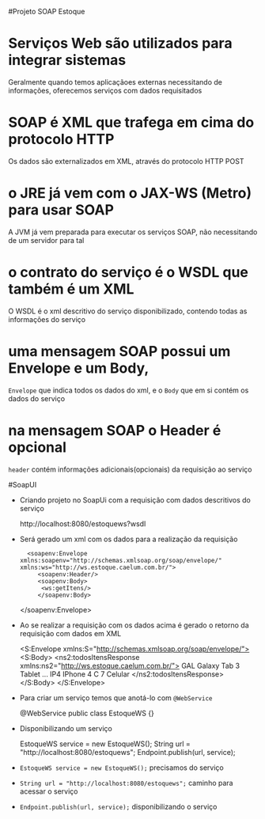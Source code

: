 #Projeto SOAP Estoque

<h1>Serviços Web são utilizados para integrar sistemas</h1>

Geralmente quando temos aplicaçãoes externas necessitando de informações, oferecemos serviços com dados requisitados

<h1>SOAP é XML que trafega em cima do protocolo HTTP</h1>

Os dados são externalizados em XML, através do protocolo HTTP POST 

<h1>o JRE já vem com o JAX-WS (Metro) para usar SOAP</h1>

A JVM já vem preparada para executar os serviços SOAP, não necessitando de um servidor para tal

<h1>o contrato do serviço é o WSDL que também é um XML</h1>

O WSDL é o xml descritivo do serviço disponibilizado, contendo todas as informações do serviço

<h1>uma mensagem SOAP possui um Envelope e um Body,</h1>

`Envelope` que indica todos os dados do xml, e o `Body` que em si contém os dados do serviço

<h1>na mensagem SOAP o Header é opcional</h1>

`header` contém informações adicionais(opcionais) da requisição ao serviço

#SoapUI
* Criando projeto no SoapUi com a requisição com dados descritivos do serviço

	http://localhost:8080/estoquews?wsdl
	
* Será gerado um xml com os dados para a realização da requisição

		<soapenv:Envelope xmlns:soapenv="http://schemas.xmlsoap.org/soap/envelope/" xmlns:ws="http://ws.estoque.caelum.com.br/">
		   <soapenv:Header/>
		   <soapenv:Body>
		    <ws:getItens/>
		   </soapenv:Body>
	</soapenv:Envelope>
	
* Ao se realizar a requisição com os dados acima é gerado o retorno da requisição com dados em XML

	<S:Envelope xmlns:S="http://schemas.xmlsoap.org/soap/envelope/">
	   <S:Body>
	      <ns2:todosItensResponse xmlns:ns2="http://ws.estoque.caelum.com.br/">
	         <return>
	            <codigo>GAL</codigo>
	            <nome>Galaxy Tab</nome>
	            <quantidade>3</quantidade>
	            <tipo>Tablet</tipo>
	         </return>
	         ...
	         <return>
	            <codigo>IP4</codigo>
	            <nome>IPhone 4 C</nome>
	            <quantidade>7</quantidade>
	            <tipo>Celular</tipo>
	         </return>
	      </ns2:todosItensResponse>
	   </S:Body>
	</S:Envelope>
	
* Para criar um serviço temos que anotá-lo com `@WebService`

	@WebService
	public class EstoqueWS {}
	
* Disponibilizando um serviço

	EstoqueWS service = new EstoqueWS();
	String url = "http://localhost:8080/estoquews";
	Endpoint.publish(url, service);

* `EstoqueWS service = new EstoqueWS();` precisamos do serviço
* `String url = "http://localhost:8080/estoquews";` caminho para acessar o serviço
* `Endpoint.publish(url, service);` disponibilizando o serviço